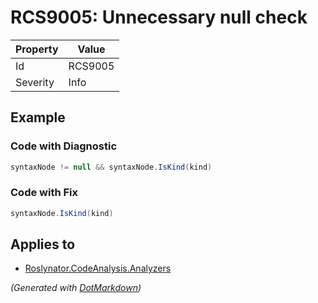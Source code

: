 # RCS9005: Unnecessary null check

| Property | Value   |
| -------- | ------- |
| Id       | RCS9005 |
| Severity | Info    |

## Example

### Code with Diagnostic

```csharp
syntaxNode != null && syntaxNode.IsKind(kind)
```

### Code with Fix

```csharp
syntaxNode.IsKind(kind)
```

## Applies to

* [Roslynator.CodeAnalysis.Analyzers](https://www.nuget.org/packages/Roslynator.CodeAnalysis.Analyzers)


*\(Generated with [DotMarkdown](http://github.com/JosefPihrt/DotMarkdown)\)*